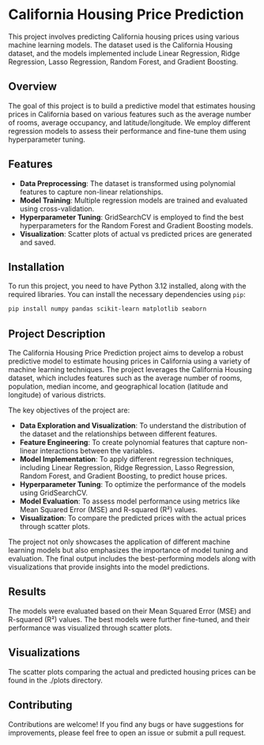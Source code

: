 # California Housing Price Prediction

This project involves predicting California housing prices using various machine learning models. The dataset used is the California Housing dataset, and the models implemented include Linear Regression, Ridge Regression, Lasso Regression, Random Forest, and Gradient Boosting.


## Overview

The goal of this project is to build a predictive model that estimates housing prices in California based on various features such as the average number of rooms, average occupancy, and latitude/longitude. We employ different regression models to assess their performance and fine-tune them using hyperparameter tuning.

## Features

- **Data Preprocessing**: The dataset is transformed using polynomial features to capture non-linear relationships.
- **Model Training**: Multiple regression models are trained and evaluated using cross-validation.
- **Hyperparameter Tuning**: GridSearchCV is employed to find the best hyperparameters for the Random Forest and Gradient Boosting models.
- **Visualization**: Scatter plots of actual vs predicted prices are generated and saved.

## Installation

To run this project, you need to have Python 3.12 installed, along with the required libraries. You can install the necessary dependencies using `pip`:

```bash
pip install numpy pandas scikit-learn matplotlib seaborn
```
## Project Description

The California Housing Price Prediction project aims to develop a robust predictive model to estimate housing prices in California using a variety of machine learning techniques. The project leverages the California Housing dataset, which includes features such as the average number of rooms, population, median income, and geographical location (latitude and longitude) of various districts.

The key objectives of the project are:
- **Data Exploration and Visualization**: To understand the distribution of the dataset and the relationships between different features.
- **Feature Engineering**: To create polynomial features that capture non-linear interactions between the variables.
- **Model Implementation**: To apply different regression techniques, including Linear Regression, Ridge Regression, Lasso Regression, Random Forest, and Gradient Boosting, to predict house prices.
- **Hyperparameter Tuning**: To optimize the performance of the models using GridSearchCV.
- **Model Evaluation**: To assess model performance using metrics like Mean Squared Error (MSE) and R-squared (R²) values.
- **Visualization**: To compare the predicted prices with the actual prices through scatter plots.

The project not only showcases the application of different machine learning models but also emphasizes the importance of model tuning and evaluation. The final output includes the best-performing models along with visualizations that provide insights into the model predictions.


## Results
The models were evaluated based on their Mean Squared Error (MSE) and R-squared (R²) values. The best models were further fine-tuned, and their performance was visualized through scatter plots.

## Visualizations
The scatter plots comparing the actual and predicted housing prices can be found in the ./plots directory.

## Contributing
Contributions are welcome! If you find any bugs or have suggestions for improvements, please feel free to open an issue or submit a pull request.
